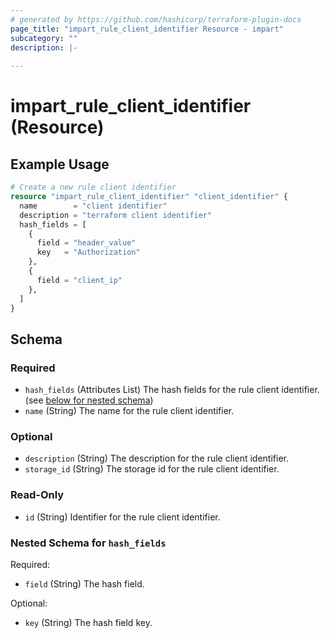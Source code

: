 ```yaml
---
# generated by https://github.com/hashicorp/terraform-plugin-docs
page_title: "impart_rule_client_identifier Resource - impart"
subcategory: ""
description: |-
  
---
```


# impart_rule_client_identifier (Resource)



## Example Usage

```terraform
# Create a new rule client identifier
resource "impart_rule_client_identifier" "client_identifier" {
  name        = "client identifier"
  description = "terraform client identifier"
  hash_fields = [
    {
      field = "header_value"
      key   = "Authorization"
    },
    {
      field = "client_ip"
    },
  ]
}
```

<!-- schema generated by tfplugindocs -->
## Schema

### Required

- `hash_fields` (Attributes List) The hash fields for the rule client identifier. (see [below for nested schema](#nestedatt--hash_fields))
- `name` (String) The name for the rule client identifier.

### Optional

- `description` (String) The description for the rule client identifier.
- `storage_id` (String) The storage id for the rule client identifier.

### Read-Only

- `id` (String) Identifier for the rule client identifier.

<a id="nestedatt--hash_fields"></a>
### Nested Schema for `hash_fields`

Required:

- `field` (String) The hash field.

Optional:

- `key` (String) The hash field key.
